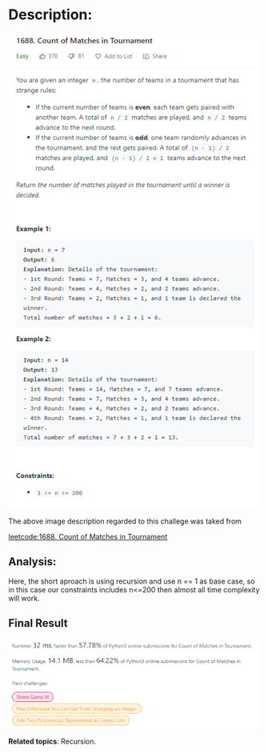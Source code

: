# Description:

![challenge image from: {challenge page}.com](challenge.png)

The above image description regarded to this challege was taked from

[leetcode:1688. Count of Matches in Tournament](https://leetcode.com/problems/count-of-matches-in-tournament/)

## Analysis:

Here, the short aproach is using recursion and use n == 1 as base case, so in this case our constraints includes
n<=200 then almost all time complexity will work.

## Final Result

![final result recursion: leetcode.com](summary.png)

**Related topics**: Recursion.
